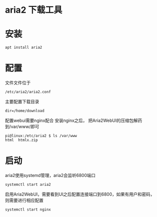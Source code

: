 aria2 下载工具
================
# 安装
```
apt install aria2
```

# 配置
文件文件位于
```
/etc/aria2/aria2.conf
```
主要配置下载目录
```
dir=/home/download
```
配置webui需要nginx配合
安装nginx之后， 把Aria2WebUI的压缩包解药到/var/www/即可
```
pi@linux:/etc/aria2 $ ls /var/www
html  htmlx.zip
```
# 启动
aria2使用systemd管理，aria2会监听6800端口
```
systemctl start aria2
```
启用Aria2WebUI，需要看到UI之后配置连接端口到6800，如果有用户和密码，则需要进行相应配置
```
systemctl start nginx
```


